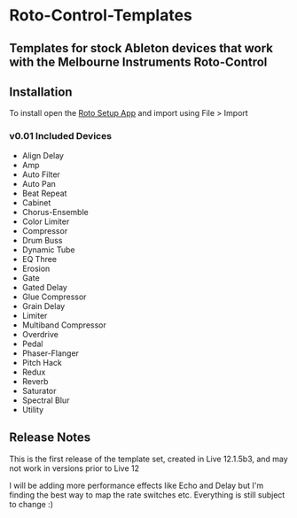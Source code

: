 # Roto-Control-Templates
## Templates for stock Ableton devices that work with the Melbourne Instruments Roto-Control

## Installation
To install open the [Roto Setup App](https://www.melbourneinstruments.com/roto) and import using File > Import

### v0.01 Included Devices
* Align Delay
* Amp
* Auto Filter 
* Auto Pan
* Beat Repeat
* Cabinet
* Chorus-Ensemble
* Color Limiter
* Compressor
* Drum Buss
* Dynamic Tube
* EQ Three
* Erosion
* Gate
* Gated Delay
* Glue Compressor
* Grain Delay
* Limiter
* Multiband Compressor
* Overdrive
* Pedal
* Phaser-Flanger
* Pitch Hack
* Redux
* Reverb
* Saturator
* Spectral Blur
* Utility

## Release Notes
This is the first release of the template set, created in Live 12.1.5b3, and may not work in versions prior to Live 12

I will be adding more performance effects like Echo and Delay but I'm finding the best way to map the rate switches etc.
Everything is still subject to change :)
